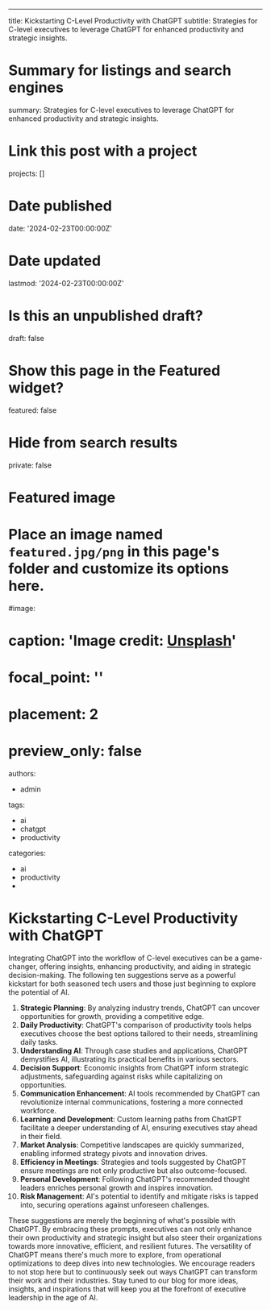 ---
title: Kickstarting C-Level Productivity with ChatGPT
subtitle: Strategies for C-level executives to leverage ChatGPT for enhanced productivity and strategic insights.

# Summary for listings and search engines
summary: Strategies for C-level executives to leverage ChatGPT for enhanced productivity and strategic insights.

# Link this post with a project
projects: []

# Date published
date: '2024-02-23T00:00:00Z'

# Date updated
lastmod: '2024-02-23T00:00:00Z'

# Is this an unpublished draft?
draft: false

# Show this page in the Featured widget?
featured: false

# Hide from search results
private: false

# Featured image
# Place an image named `featured.jpg/png` in this page's folder and customize its options here.
#image:
#  caption: 'Image credit: [**Unsplash**](https://unsplash.com/photos/CpkOjOcXdUY)'
#  focal_point: ''
#  placement: 2
#  preview_only: false

authors:
  - admin
  
tags:
  - ai
  - chatgpt
  - productivity

categories:
  - ai
  - productivity
  -

# Kickstarting C-Level Productivity with ChatGPT

Integrating ChatGPT into the workflow of C-level executives can be a game-changer, offering insights, enhancing productivity, and aiding in strategic decision-making. The following ten suggestions serve as a powerful kickstart for both seasoned tech users and those just beginning to explore the potential of AI.

1. **Strategic Planning**: By analyzing industry trends, ChatGPT can uncover opportunities for growth, providing a competitive edge.
2. **Daily Productivity**: ChatGPT's comparison of productivity tools helps executives choose the best options tailored to their needs, streamlining daily tasks.
3. **Understanding AI**: Through case studies and applications, ChatGPT demystifies AI, illustrating its practical benefits in various sectors.
4. **Decision Support**: Economic insights from ChatGPT inform strategic adjustments, safeguarding against risks while capitalizing on opportunities.
5. **Communication Enhancement**: AI tools recommended by ChatGPT can revolutionize internal communications, fostering a more connected workforce.
6. **Learning and Development**: Custom learning paths from ChatGPT facilitate a deeper understanding of AI, ensuring executives stay ahead in their field.
7. **Market Analysis**: Competitive landscapes are quickly summarized, enabling informed strategy pivots and innovation drives.
8. **Efficiency in Meetings**: Strategies and tools suggested by ChatGPT ensure meetings are not only productive but also outcome-focused.
9. **Personal Development**: Following ChatGPT's recommended thought leaders enriches personal growth and inspires innovation.
10. **Risk Management**: AI's potential to identify and mitigate risks is tapped into, securing operations against unforeseen challenges.

These suggestions are merely the beginning of what's possible with ChatGPT. By embracing these prompts, executives can not only enhance their own productivity and strategic insight but also steer their organizations towards more innovative, efficient, and resilient futures. The versatility of ChatGPT means there's much more to explore, from operational optimizations to deep dives into new technologies. We encourage readers to not stop here but to continuously seek out ways ChatGPT can transform their work and their industries. Stay tuned to our blog for more ideas, insights, and inspirations that will keep you at the forefront of executive leadership in the age of AI.
